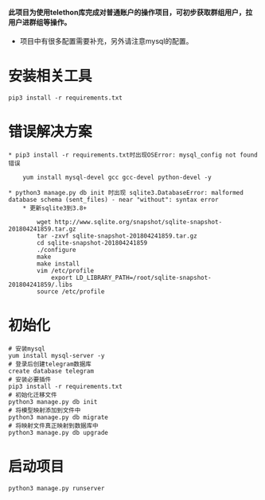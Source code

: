 #### 此项目为使用telethon库完成对普通账户的操作项目，可初步获取群组用户，拉用户进群组等操作。
* 项目中有很多配置需要补充，另外请注意mysql的配置。
# 安装相关工具
    pip3 install -r requirements.txt

# 错误解决方案
    * pip3 install -r requirements.txt时出现OSError: mysql_config not found错误

        yum install mysql-devel gcc gcc-devel python-devel -y

    * python3 manage.py db init 时出现 sqlite3.DatabaseError: malformed database schema (sent_files) - near "without": syntax error
        * 更新sqlite3到3.8+

            wget http://www.sqlite.org/snapshot/sqlite-snapshot-201804241859.tar.gz
            tar -zxvf sqlite-snapshot-201804241859.tar.gz
            cd sqlite-snapshot-201804241859
            ./configure
            make
            make install
            vim /etc/profile
                export LD_LIBRARY_PATH=/root/sqlite-snapshot-201804241859/.libs
            source /etc/profile

# 初始化

    # 安装mysql
    yum install mysql-server -y
    # 登录后创建telegram数据库
    create database telegram
    # 安装必要插件
    pip3 install -r requirements.txt
    # 初始化迁移文件
    python3 manage.py db init
    # 将模型映射添加到文件中
    python3 manage.py db migrate
    # 将映射文件真正映射到数据库中
    python3 manage.py db upgrade

# 启动项目

    python3 manage.py runserver



